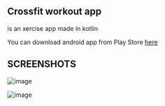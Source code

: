 ## Crossfit workout app 
is an xercise app made in kotlin


You can download android app from Play Store [here](https://play.google.com/store/apps/details?id=com.pomoranca.myapplication)



## SCREENSHOTS

![image](https://user-images.githubusercontent.com/48402104/117503481-4ba9e700-af81-11eb-9dff-33f996830631.png)

![image](https://user-images.githubusercontent.com/48402104/117503628-7dbb4900-af81-11eb-9896-bf743ae9a761.png)



